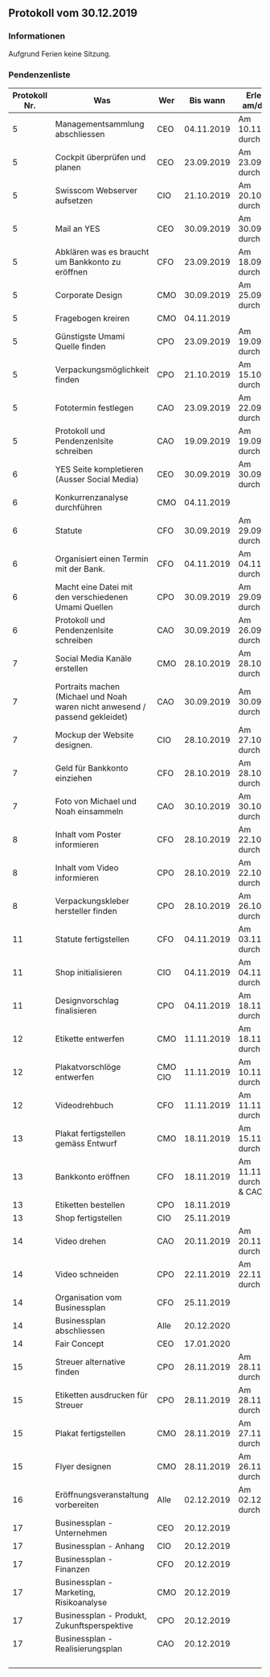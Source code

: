 ## Protokoll vom 30.12.2019  

### Informationen

Aufgrund Ferien keine Sitzung.

### Pendenzenliste

| Protokoll Nr. | Was                                                          | Wer     | Bis wann   | Erledigt am/durch             |
| ------------- | ------------------------------------------------------------ | ------- | ---------- | ----------------------------- |
| 5             | Managementsammlung abschliessen                              | CEO     | 04.11.2019 | Am 10.11.2019 durch CEO       |
| 5             | Cockpit überprüfen und planen                                | CEO     | 23.09.2019 | Am 23.09.2019 durch CEO       |
| 5             | Swisscom Webserver aufsetzen                                 | CIO     | 21.10.2019 | Am 20.10.2019 durch CIO       |
| 5             | Mail an YES                                                  | CEO     | 30.09.2019 | Am 30.09.2019 durch CEO       |
| 5             | Abklären was es braucht um Bankkonto zu eröffnen             | CFO     | 23.09.2019 | Am 18.09.2019 durch CFO       |
| 5             | Corporate Design                                             | CMO     | 30.09.2019 | Am 25.09.2019  durch CMO      |
| 5             | Fragebogen kreiren                                           | CMO     | 04.11.2019 |                               |
| 5             | Günstigste Umami Quelle finden                               | CPO     | 23.09.2019 | Am 19.09.2019 durch CPO       |
| 5             | Verpackungsmöglichkeit finden                                | CPO     | 21.10.2019 | Am 15.10.2019 durch CPO       |
| 5             | Fototermin festlegen                                         | CAO     | 23.09.2019 | Am 22.09.2019 durch CAO       |
| 5             | Protokoll und Pendenzenlsite schreiben                       | CAO     | 19.09.2019 | Am 19.09.2019 durch CAO       |
| 6             | YES Seite kompletieren (Ausser Social Media)                 | CEO     | 30.09.2019 | Am 30.09.2019 durch CEO       |
| 6             | Konkurrenzanalyse durchführen                                | CMO     | 04.11.2019 |                               |
| 6             | Statute                                                      | CFO     | 30.09.2019 | Am 29.09.2019 durch CFO       |
| 6             | Organisiert einen Termin mit der Bank.                       | CFO     | 04.11.2019 | Am 04.11.2019 durch CFO       |
| 6             | Macht eine Datei mit den verschiedenen Umami Quellen         | CPO     | 30.09.2019 | Am 29.09.2019 durch CPO       |
| 6             | Protokoll und Pendenzenlsite schreiben                       | CAO     | 30.09.2019 | Am 26.09.2019 durch CFO       |
| 7             | Social Media Kanäle erstellen                                | CMO     | 28.10.2019 | Am 28.10.2019 durch CMO       |
| 7             | Portraits machen (Michael und Noah waren nicht anwesend / passend gekleidet) | CAO     | 30.09.2019 | Am 30.09.2019 durch CAO       |
| 7             | Mockup der Website designen.                                 | CIO     | 28.10.2019 | Am 27.10.2019 durch CIO       |
| 7             | Geld für Bankkonto einziehen                                 | CFO     | 28.10.2019 | Am 28.10.2019 durch CFO       |
| 7             | Foto von Michael und Noah einsammeln                         | CAO     | 30.10.2019 | Am 30.10.2019 durch CFO       |
| 8             | Inhalt vom Poster informieren                                | CFO     | 28.10.2019 | Am 22.10.2019 durch CFO       |
| 8             | Inhalt vom Video informieren                                 | CPO     | 28.10.2019 | Am 22.10.2019 durch CPO       |
| 8             | Verpackungskleber hersteller finden                          | CPO     | 28.10.2019 | Am 26.10.2019 durch CPO       |
| 11            | Statute fertigstellen                                        | CFO     | 04.11.2019 | Am 03.11.2019 durch CFO.      |
| 11            | Shop initialisieren                                          | CIO     | 04.11.2019 | Am 04.11.2019 durch CIO       |
| 11            | Designvorschlag finalisieren                                 | CPO     | 04.11.2019 | Am 18.11.2019 durch CPO       |
| 12            | Etikette entwerfen                                           | CMO     | 11.11.2019 | Am 18.11.2019 durch CMO       |
| 12            | Plakatvorschlöge entwerfen                                   | CMO CIO | 11.11.2019 | Am 10.11.2019 durch CMO       |
| 12            | Videodrehbuch                                                | CFO     | 11.11.2019 | Am 11.11.2019 durch CFO       |
| 13            | Plakat fertigstellen gemäss Entwurf                          | CMO     | 18.11.2019 | Am 15.11.2019 durch CMO       |
| 13            | Bankkonto eröffnen                                           | CFO     | 18.11.2019 | Am 11.11.2019 durch CFO & CAO |
| 13            | Etiketten bestellen                                          | CPO     | 18.11.2019 |                               |
| 13            | Shop fertigstellen                                           | CIO     | 25.11.2019 |                               |
| 14            | Video drehen                                                 | CAO     | 20.11.2019 | Am 20.11.2019 durch CAO       |
| 14            | Video schneiden                                              | CPO     | 22.11.2019 | Am 22.11.2019 durch CPO       |
| 14            | Organisation vom Businessplan                                | CFO     | 25.11.2019 |                               |
| 14            | Businessplan abschliessen                                    | Alle    | 20.12.2020 |                               |
| 14            | Fair Concept                                                 | CEO     | 17.01.2020 |                               |
| 15            | Streuer alternative finden                                   | CPO     | 28.11.2019 | Am 28.11.2019 durch CPO       |
| 15            | Etiketten ausdrucken für Streuer                             | CPO     | 28.11.2019 | Am 28.11.2019 durch CPO       |
| 15            | Plakat fertigstellen                                         | CMO     | 28.11.2019 | Am 27.11.2019 durch CMO       |
| 15            | Flyer designen                                               | CMO     | 28.11.2019 | Am 26.11.2019 durch CMO       |
| 16            | Eröffnungsveranstaltung vorbereiten                          | Alle    | 02.12.2019 | Am 02.12.2019 durch Alle      |
| 17            | Businessplan - Unternehmen                                   | CEO     | 20.12.2019 |                               |
| 17            | Businessplan - Anhang                                        | CIO     | 20.12.2019 |                               |
| 17            | Businessplan - Finanzen                                      | CFO     | 20.12.2019 |                               |
| 17            | Businessplan - Marketing, Risikoanalyse                      | CMO     | 20.12.2019 |                               |
| 17            | Businessplan - Produkt, Zukunftsperspektive                  | CPO     | 20.12.2019 |                               |
| 17            | Businessplan - Realisierungsplan                             | CAO     | 20.12.2019 |                               |
|               |                                                              |         |            |                               |
|               |                                                              |         |            |                               |
|               |                                                              |         |            |                               |
|               |                                                              |         |            |                               |